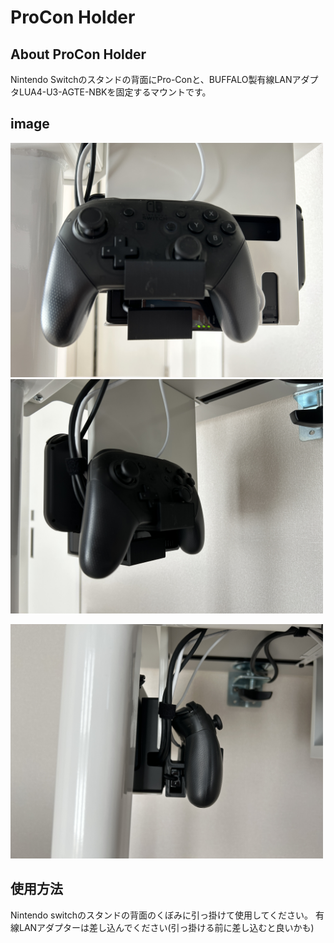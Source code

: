 # ProCon Holder

## About ProCon Holder

Nintendo Switchのスタンドの背面にPro-Conと、BUFFALO製有線LANアダプタLUA4-U3-AGTE-NBKを固定するマウントです。

## image

<!-- <img src="./img/stl_image.png" width="500"> -->

<img src="./img/image_01.JPG" width="500"><img src="./img/image_02.JPG" width="500">

<img src="./img/image_03.JPG" width="500">

## 使用方法

Nintendo switchのスタンドの背面のくぼみに引っ掛けて使用してください。
有線LANアダプターは差し込んでください(引っ掛ける前に差し込むと良いかも)